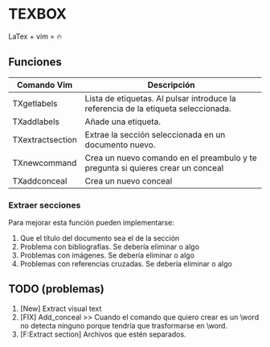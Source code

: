 # TEXBOX
LaTex + vim = :fire:

## Funciones
| Comando Vim      | Descripción                                                                             |
|------------------|-----------------------------------------------------------------------------------------|
| TXgetlabels      | Lista de etiquetas. Al pulsar <CR> introduce la referencia de la etiqueta seleccionada. |
| TXaddlabels      | Añade una etiqueta.                                                                     |
| TXextractsection | Extrae la sección seleccionada en un documento nuevo.                                   |
| TXnewcommand     | Crea un nuevo comando en el preambulo y te pregunta si quieres crear un conceal         |
| TXaddconceal     | Crea un nuevo conceal                                                                   |


### Extraer secciones
Para mejorar esta función pueden implementarse:
1. Que el título del documento sea el de la sección
2. Problema con bibliografías. Se debería eliminar o algo
3. Problemas con imágenes. Se debería eliminar o algo
4. Problemas con referencias cruzadas. Se debería eliminar o algo

## TODO (problemas)
1. [New] Extract visual text
1. [FIX] Add_conceal >> Cuando el comando que quiero crear es un \word no detecta ninguno porque tendría que trasformarse en \\word.
2. [F:Extract section] Archivos que estén separados.
